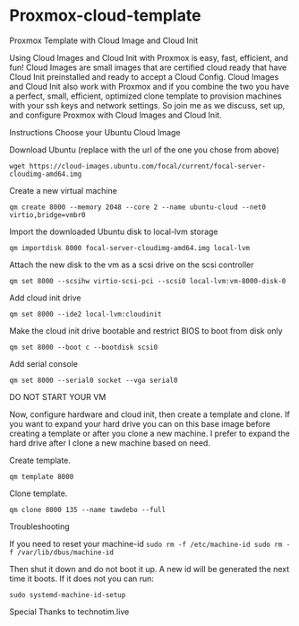 # Proxmox-cloud-template
Proxmox Template with Cloud Image and Cloud Init

Using Cloud Images and Cloud Init with Proxmox is easy, fast, efficient, and fun! Cloud Images are small images that are certified cloud ready that have Cloud Init preinstalled and ready to accept a Cloud Config. Cloud Images and Cloud Init also work with Proxmox and if you combine the two you have a perfect, small, efficient, optimized clone template to provision machines with your ssh keys and network settings. So join me as we discuss, set up, and configure Proxmox with Cloud Images and Cloud Init.

Instructions
Choose your Ubuntu Cloud Image

Download Ubuntu (replace with the url of the one you chose from above)

`wget https://cloud-images.ubuntu.com/focal/current/focal-server-cloudimg-amd64.img
`

Create a new virtual machine

`qm create 8000 --memory 2048 --core 2 --name ubuntu-cloud --net0 virtio,bridge=vmbr0
`

Import the downloaded Ubuntu disk to local-lvm storage

`qm importdisk 8000 focal-server-cloudimg-amd64.img local-lvm
`

Attach the new disk to the vm as a scsi drive on the scsi controller

`qm set 8000 --scsihw virtio-scsi-pci --scsi0 local-lvm:vm-8000-disk-0
`

Add cloud init drive

`qm set 8000 --ide2 local-lvm:cloudinit
`

Make the cloud init drive bootable and restrict BIOS to boot from disk only

`qm set 8000 --boot c --bootdisk scsi0
`

Add serial console

`qm set 8000 --serial0 socket --vga serial0
`

DO NOT START YOUR VM

Now, configure hardware and cloud init, then create a template and clone. If you want to expand your hard drive you can on this base image before creating a template or after you clone a new machine. I prefer to expand the hard drive after I clone a new machine based on need.

Create template.

`qm template 8000
`

Clone template.

`qm clone 8000 135 --name tawdebo --full
`


Troubleshooting

If you need to reset your machine-id
`
sudo rm -f /etc/machine-id
sudo rm -f /var/lib/dbus/machine-id
`

Then shut it down and do not boot it up. A new id will be generated the next time it boots. If it does not you can run:

`sudo systemd-machine-id-setup
`

Special Thanks to technotim.live
